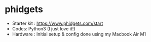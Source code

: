 # phidgets

- Starter kit : https://www.phidgets.com/start
- Codes: Python3 (I just love it!)
- Hardware : Initial setup & config done using my Macbook Air M1



